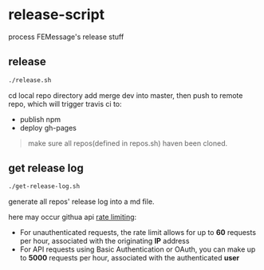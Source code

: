 # release-script
process FEMessage's release stuff 

## release

```sh
./release.sh
```

cd local repo directory add merge dev into master, then push to remote repo, which will trigger travis ci to:
- publish npm  
- deploy gh-pages

> make sure all repos(defined in repos.sh) haven been cloned.

## get release log

```sh
./get-release-log.sh
```

generate all repos' release log into a md file. 

here may occur githua api [rate limiting](https://developer.github.com/v3/#rate-limiting):
- For unauthenticated requests, the rate limit allows for up to **60** requests per hour, associated with the originating **IP** address
- For API requests using Basic Authentication or OAuth, you can make up to **5000** requests per hour, associated with the authenticated **user**

